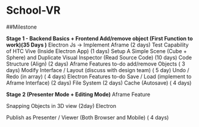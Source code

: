 # School-VR

##Milestone

**Stage 1 - Backend Basics + Frontend Add/remove object (First Function to work)(35 Days )**
Electron Js → Implement Aframe (2 days)
Test Capability of HTC Vive (Inside Electron App) (1 days)
Setup A Simple Scene (Cube + Sphere) and Duplicate Visual Inspector (Read Source Code) (10 days)
Code Structure (Align) (2 days)
Aframe Features to-do
add/remove Objects ( 3 days)
Modify Interface / Layout (discuss with design team) ( 5 day)
Undo / Redo (in array) ( 4 days)
Electron Features to-do
Save / Load (implement to Aframe Interface) (2 days)
File System (2 days)
Cache (Autosave) ( 4 days)




**Stage 2 (Presenter Mode + Editing Mode)**
Aframe Feature

Snapping Objects in 3D view (2day)
Electron

Publish as Presenter / Viewer (Both Browser and Mobile) ( 4 days)
